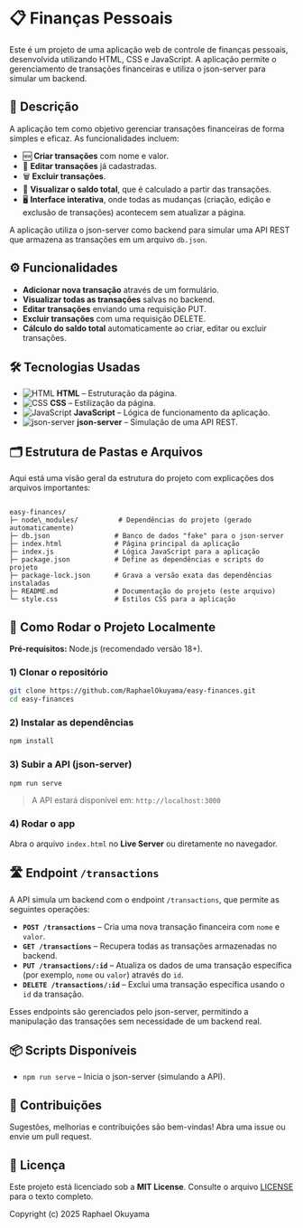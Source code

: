 # 📋 Finanças Pessoais

Este é um projeto de uma aplicação web de controle de finanças pessoais, desenvolvida utilizando HTML, CSS e JavaScript. A aplicação permite o gerenciamento de transações financeiras e utiliza o json-server para simular um backend.

## 📝 Descrição

A aplicação tem como objetivo gerenciar transações financeiras de forma simples e eficaz. As funcionalidades incluem:

- 🆕 **Criar transações** com nome e valor.
- 🔁 **Editar transações** já cadastradas.
- 🗑️ **Excluir transações**.
- 💸 **Visualizar o saldo total**, que é calculado a partir das transações.
- 🖥️ **Interface interativa**, onde todas as mudanças (criação, edição e exclusão de transações) acontecem sem atualizar a página.

A aplicação utiliza o json-server como backend para simular uma API REST que armazena as transações em um arquivo `db.json`.

## ⚙️ Funcionalidades

  - **Adicionar nova transação** através de um formulário.
  - **Visualizar todas as transações** salvas no backend.
  - **Editar transações** enviando uma requisição PUT.
  - **Excluir transações** com uma requisição DELETE.
  - **Cálculo do saldo total** automaticamente ao criar, editar ou excluir transações.

## 🛠️ Tecnologias Usadas

- ![HTML](https://img.shields.io/badge/HTML-E34F26?style=for-the-badge&logo=html5&logoColor=white) **HTML** – Estruturação da página.
- ![CSS](https://img.shields.io/badge/CSS-1572B6?style=for-the-badge&logo=css3&logoColor=white) **CSS** – Estilização da página.
- ![JavaScript](https://img.shields.io/badge/JavaScript-F7DF1E?style=for-the-badge&logo=javascript&logoColor=black) **JavaScript** – Lógica de funcionamento da aplicação.
- ![json-server](https://img.shields.io/badge/json--server-000000?style=for-the-badge&logo=json&logoColor=white) **json-server** – Simulação de uma API REST.

## 🗂️ Estrutura de Pastas e Arquivos

Aqui está uma visão geral da estrutura do projeto com explicações dos arquivos importantes:

```

easy-finances/
├─ node\_modules/          # Dependências do projeto (gerado automaticamente)
├─ db.json                # Banco de dados "fake" para o json-server
├─ index.html             # Página principal da aplicação
├─ index.js               # Lógica JavaScript para a aplicação
├─ package.json           # Define as dependências e scripts do projeto
├─ package-lock.json      # Grava a versão exata das dependências instaladas
├─ README.md              # Documentação do projeto (este arquivo)
└─ style.css              # Estilos CSS para a aplicação

````

## 🚀 Como Rodar o Projeto Localmente

**Pré-requisitos:** Node.js (recomendado versão 18+).

### 1) Clonar o repositório

```bash
git clone https://github.com/RaphaelOkuyama/easy-finances.git
cd easy-finances
````

### 2) Instalar as dependências

```bash
npm install
```

### 3) Subir a API (json-server)

```bash
npm run serve
```

> A API estará disponível em: `http://localhost:3000`

### 4) Rodar o app

Abra o arquivo `index.html` no **Live Server** ou diretamente no navegador.

## 🛣️ Endpoint `/transactions`

A API simula um backend com o endpoint `/transactions`, que permite as seguintes operações:

* **`POST /transactions`** – Cria uma nova transação financeira com `nome` e `valor`.
* **`GET /transactions`** – Recupera todas as transações armazenadas no backend.
* **`PUT /transactions/:id`** – Atualiza os dados de uma transação específica (por exemplo, `nome` ou `valor`) através do `id`.
* **`DELETE /transactions/:id`** – Exclui uma transação específica usando o `id` da transação.

Esses endpoints são gerenciados pelo json-server, permitindo a manipulação das transações sem necessidade de um backend real.

## 📦 Scripts Disponíveis

* `npm run serve` – Inicia o json-server (simulando a API).

## 🤝 Contribuições

Sugestões, melhorias e contribuições são bem-vindas! Abra uma issue ou envie um pull request.

## 📄 Licença

Este projeto está licenciado sob a **MIT License**.
Consulte o arquivo [LICENSE](./LICENSE) para o texto completo.

Copyright (c) 2025 Raphael Okuyama
